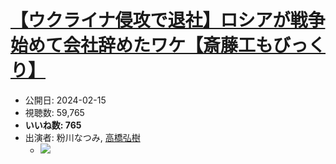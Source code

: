 # [【ウクライナ侵攻で退社】ロシアが戦争始めて会社辞めたワケ【斎藤工もびっくり】](https://www.youtube.com/watch?v=usUUjrr5-Hs)
-   公開日: 2024-02-15
-   視聴数: 59,765
-   **いいね数: 765**
-   出演者: 粉川なつみ, [高橋弘樹](/rehacq_fan/people/高橋弘樹 "wikilink")
    - [![](https://img.youtube.com/vi/usUUjrr5-Hs/hqdefault.jpg)](https://www.youtube.com/watch?v=usUUjrr5-Hs)
